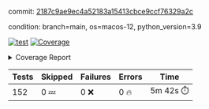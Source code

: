 commit: [2187c9ae9ec4a52183a15413cbce9ccf76329a2c](https://github.com/rcmdnk/homebrew-file/tree/2187c9ae9ec4a52183a15413cbce9ccf76329a2c)

condition: branch=main, os=macos-12, python_version=3.9

[![test](https://github.com/rcmdnk/homebrew-file/actions/workflows/test.yml/badge.svg)](https://github.com/rcmdnk/homebrew-file/actions/runs/4846470172)
<a href="https://github.com/rcmdnk/homebrew-file/blob/2187c9ae9ec4a52183a15413cbce9ccf76329a2c/README.md"><img alt="Coverage" src="https://img.shields.io/badge/Coverage-54%25-orange.svg" /></a><details><summary>Coverage Report </summary><table><tr><th>File</th><th>Stmts</th><th>Miss</th><th>Cover</th><th>Missing</th></tr><tbody><tr><td colspan="5"><b>bin</b></td></tr><tr><td>&nbsp; &nbsp;<a href="https://github.com/rcmdnk/homebrew-file/blob/2187c9ae9ec4a52183a15413cbce9ccf76329a2c/bin/brew-file">brew-file</a></td><td>1881</td><td>858</td><td>54%</td><td><a href="https://github.com/rcmdnk/homebrew-file/blob/2187c9ae9ec4a52183a15413cbce9ccf76329a2c/bin/brew-file#L43-L58">43&ndash;58</a>, <a href="https://github.com/rcmdnk/homebrew-file/blob/2187c9ae9ec4a52183a15413cbce9ccf76329a2c/bin/brew-file#L63-L65">63&ndash;65</a>, <a href="https://github.com/rcmdnk/homebrew-file/blob/2187c9ae9ec4a52183a15413cbce9ccf76329a2c/bin/brew-file#L158">158</a>, <a href="https://github.com/rcmdnk/homebrew-file/blob/2187c9ae9ec4a52183a15413cbce9ccf76329a2c/bin/brew-file#L273">273</a>, <a href="https://github.com/rcmdnk/homebrew-file/blob/2187c9ae9ec4a52183a15413cbce9ccf76329a2c/bin/brew-file#L292">292</a>, <a href="https://github.com/rcmdnk/homebrew-file/blob/2187c9ae9ec4a52183a15413cbce9ccf76329a2c/bin/brew-file#L357">357</a>, <a href="https://github.com/rcmdnk/homebrew-file/blob/2187c9ae9ec4a52183a15413cbce9ccf76329a2c/bin/brew-file#L360-L363">360&ndash;363</a>, <a href="https://github.com/rcmdnk/homebrew-file/blob/2187c9ae9ec4a52183a15413cbce9ccf76329a2c/bin/brew-file#L377-L382">377&ndash;382</a>, <a href="https://github.com/rcmdnk/homebrew-file/blob/2187c9ae9ec4a52183a15413cbce9ccf76329a2c/bin/brew-file#L420-L425">420&ndash;425</a>, <a href="https://github.com/rcmdnk/homebrew-file/blob/2187c9ae9ec4a52183a15413cbce9ccf76329a2c/bin/brew-file#L436">436</a>, <a href="https://github.com/rcmdnk/homebrew-file/blob/2187c9ae9ec4a52183a15413cbce9ccf76329a2c/bin/brew-file#L641">641</a>, <a href="https://github.com/rcmdnk/homebrew-file/blob/2187c9ae9ec4a52183a15413cbce9ccf76329a2c/bin/brew-file#L643">643</a>, <a href="https://github.com/rcmdnk/homebrew-file/blob/2187c9ae9ec4a52183a15413cbce9ccf76329a2c/bin/brew-file#L645">645</a>, <a href="https://github.com/rcmdnk/homebrew-file/blob/2187c9ae9ec4a52183a15413cbce9ccf76329a2c/bin/brew-file#L662-L666">662&ndash;666</a>, <a href="https://github.com/rcmdnk/homebrew-file/blob/2187c9ae9ec4a52183a15413cbce9ccf76329a2c/bin/brew-file#L679-L684">679&ndash;684</a>, <a href="https://github.com/rcmdnk/homebrew-file/blob/2187c9ae9ec4a52183a15413cbce9ccf76329a2c/bin/brew-file#L694">694</a>, <a href="https://github.com/rcmdnk/homebrew-file/blob/2187c9ae9ec4a52183a15413cbce9ccf76329a2c/bin/brew-file#L710">710</a>, <a href="https://github.com/rcmdnk/homebrew-file/blob/2187c9ae9ec4a52183a15413cbce9ccf76329a2c/bin/brew-file#L714-L718">714&ndash;718</a>, <a href="https://github.com/rcmdnk/homebrew-file/blob/2187c9ae9ec4a52183a15413cbce9ccf76329a2c/bin/brew-file#L736-L750">736&ndash;750</a>, <a href="https://github.com/rcmdnk/homebrew-file/blob/2187c9ae9ec4a52183a15413cbce9ccf76329a2c/bin/brew-file#L843-L858">843&ndash;858</a>, <a href="https://github.com/rcmdnk/homebrew-file/blob/2187c9ae9ec4a52183a15413cbce9ccf76329a2c/bin/brew-file#L886">886</a>, <a href="https://github.com/rcmdnk/homebrew-file/blob/2187c9ae9ec4a52183a15413cbce9ccf76329a2c/bin/brew-file#L897-L898">897&ndash;898</a>, <a href="https://github.com/rcmdnk/homebrew-file/blob/2187c9ae9ec4a52183a15413cbce9ccf76329a2c/bin/brew-file#L906">906</a>, <a href="https://github.com/rcmdnk/homebrew-file/blob/2187c9ae9ec4a52183a15413cbce9ccf76329a2c/bin/brew-file#L919-L924">919&ndash;924</a>, <a href="https://github.com/rcmdnk/homebrew-file/blob/2187c9ae9ec4a52183a15413cbce9ccf76329a2c/bin/brew-file#L928-L930">928&ndash;930</a>, <a href="https://github.com/rcmdnk/homebrew-file/blob/2187c9ae9ec4a52183a15413cbce9ccf76329a2c/bin/brew-file#L934-L937">934&ndash;937</a>, <a href="https://github.com/rcmdnk/homebrew-file/blob/2187c9ae9ec4a52183a15413cbce9ccf76329a2c/bin/brew-file#L1032-L1034">1032&ndash;1034</a>, <a href="https://github.com/rcmdnk/homebrew-file/blob/2187c9ae9ec4a52183a15413cbce9ccf76329a2c/bin/brew-file#L1037">1037</a>, <a href="https://github.com/rcmdnk/homebrew-file/blob/2187c9ae9ec4a52183a15413cbce9ccf76329a2c/bin/brew-file#L1043">1043</a>, <a href="https://github.com/rcmdnk/homebrew-file/blob/2187c9ae9ec4a52183a15413cbce9ccf76329a2c/bin/brew-file#L1063-L1066">1063&ndash;1066</a>, <a href="https://github.com/rcmdnk/homebrew-file/blob/2187c9ae9ec4a52183a15413cbce9ccf76329a2c/bin/brew-file#L1128">1128</a>, <a href="https://github.com/rcmdnk/homebrew-file/blob/2187c9ae9ec4a52183a15413cbce9ccf76329a2c/bin/brew-file#L1157">1157</a>, <a href="https://github.com/rcmdnk/homebrew-file/blob/2187c9ae9ec4a52183a15413cbce9ccf76329a2c/bin/brew-file#L1190">1190</a>, <a href="https://github.com/rcmdnk/homebrew-file/blob/2187c9ae9ec4a52183a15413cbce9ccf76329a2c/bin/brew-file#L1193">1193</a>, <a href="https://github.com/rcmdnk/homebrew-file/blob/2187c9ae9ec4a52183a15413cbce9ccf76329a2c/bin/brew-file#L1205">1205</a>, <a href="https://github.com/rcmdnk/homebrew-file/blob/2187c9ae9ec4a52183a15413cbce9ccf76329a2c/bin/brew-file#L1207">1207</a>, <a href="https://github.com/rcmdnk/homebrew-file/blob/2187c9ae9ec4a52183a15413cbce9ccf76329a2c/bin/brew-file#L1238">1238</a>, <a href="https://github.com/rcmdnk/homebrew-file/blob/2187c9ae9ec4a52183a15413cbce9ccf76329a2c/bin/brew-file#L1242">1242</a>, <a href="https://github.com/rcmdnk/homebrew-file/blob/2187c9ae9ec4a52183a15413cbce9ccf76329a2c/bin/brew-file#L1246-L1249">1246&ndash;1249</a>, <a href="https://github.com/rcmdnk/homebrew-file/blob/2187c9ae9ec4a52183a15413cbce9ccf76329a2c/bin/brew-file#L1251-L1254">1251&ndash;1254</a>, <a href="https://github.com/rcmdnk/homebrew-file/blob/2187c9ae9ec4a52183a15413cbce9ccf76329a2c/bin/brew-file#L1283-L1297">1283&ndash;1297</a>, <a href="https://github.com/rcmdnk/homebrew-file/blob/2187c9ae9ec4a52183a15413cbce9ccf76329a2c/bin/brew-file#L1302-L1305">1302&ndash;1305</a>, <a href="https://github.com/rcmdnk/homebrew-file/blob/2187c9ae9ec4a52183a15413cbce9ccf76329a2c/bin/brew-file#L1308-L1314">1308&ndash;1314</a>, <a href="https://github.com/rcmdnk/homebrew-file/blob/2187c9ae9ec4a52183a15413cbce9ccf76329a2c/bin/brew-file#L1319">1319</a>, <a href="https://github.com/rcmdnk/homebrew-file/blob/2187c9ae9ec4a52183a15413cbce9ccf76329a2c/bin/brew-file#L1327">1327</a>, <a href="https://github.com/rcmdnk/homebrew-file/blob/2187c9ae9ec4a52183a15413cbce9ccf76329a2c/bin/brew-file#L1333-L1338">1333&ndash;1338</a>, <a href="https://github.com/rcmdnk/homebrew-file/blob/2187c9ae9ec4a52183a15413cbce9ccf76329a2c/bin/brew-file#L1349-L1371">1349&ndash;1371</a>, <a href="https://github.com/rcmdnk/homebrew-file/blob/2187c9ae9ec4a52183a15413cbce9ccf76329a2c/bin/brew-file#L1399">1399</a>, <a href="https://github.com/rcmdnk/homebrew-file/blob/2187c9ae9ec4a52183a15413cbce9ccf76329a2c/bin/brew-file#L1415-L1422">1415&ndash;1422</a>, <a href="https://github.com/rcmdnk/homebrew-file/blob/2187c9ae9ec4a52183a15413cbce9ccf76329a2c/bin/brew-file#L1427-L1443">1427&ndash;1443</a>, <a href="https://github.com/rcmdnk/homebrew-file/blob/2187c9ae9ec4a52183a15413cbce9ccf76329a2c/bin/brew-file#L1448-L1452">1448&ndash;1452</a>, <a href="https://github.com/rcmdnk/homebrew-file/blob/2187c9ae9ec4a52183a15413cbce9ccf76329a2c/bin/brew-file#L1466-L1513">1466&ndash;1513</a>, <a href="https://github.com/rcmdnk/homebrew-file/blob/2187c9ae9ec4a52183a15413cbce9ccf76329a2c/bin/brew-file#L1516-L1547">1516&ndash;1547</a>, <a href="https://github.com/rcmdnk/homebrew-file/blob/2187c9ae9ec4a52183a15413cbce9ccf76329a2c/bin/brew-file#L1552-L1586">1552&ndash;1586</a>, <a href="https://github.com/rcmdnk/homebrew-file/blob/2187c9ae9ec4a52183a15413cbce9ccf76329a2c/bin/brew-file#L1591-L1672">1591&ndash;1672</a>, <a href="https://github.com/rcmdnk/homebrew-file/blob/2187c9ae9ec4a52183a15413cbce9ccf76329a2c/bin/brew-file#L1675-L1684">1675&ndash;1684</a>, <a href="https://github.com/rcmdnk/homebrew-file/blob/2187c9ae9ec4a52183a15413cbce9ccf76329a2c/bin/brew-file#L1697">1697</a>, <a href="https://github.com/rcmdnk/homebrew-file/blob/2187c9ae9ec4a52183a15413cbce9ccf76329a2c/bin/brew-file#L1702">1702</a>, <a href="https://github.com/rcmdnk/homebrew-file/blob/2187c9ae9ec4a52183a15413cbce9ccf76329a2c/bin/brew-file#L1707-L1746">1707&ndash;1746</a>, <a href="https://github.com/rcmdnk/homebrew-file/blob/2187c9ae9ec4a52183a15413cbce9ccf76329a2c/bin/brew-file#L1750-L1859">1750&ndash;1859</a>, <a href="https://github.com/rcmdnk/homebrew-file/blob/2187c9ae9ec4a52183a15413cbce9ccf76329a2c/bin/brew-file#L1869-L1881">1869&ndash;1881</a>, <a href="https://github.com/rcmdnk/homebrew-file/blob/2187c9ae9ec4a52183a15413cbce9ccf76329a2c/bin/brew-file#L1885">1885</a>, <a href="https://github.com/rcmdnk/homebrew-file/blob/2187c9ae9ec4a52183a15413cbce9ccf76329a2c/bin/brew-file#L1894-L1972">1894&ndash;1972</a>, <a href="https://github.com/rcmdnk/homebrew-file/blob/2187c9ae9ec4a52183a15413cbce9ccf76329a2c/bin/brew-file#L1980-L2025">1980&ndash;2025</a>, <a href="https://github.com/rcmdnk/homebrew-file/blob/2187c9ae9ec4a52183a15413cbce9ccf76329a2c/bin/brew-file#L2028-L2035">2028&ndash;2035</a>, <a href="https://github.com/rcmdnk/homebrew-file/blob/2187c9ae9ec4a52183a15413cbce9ccf76329a2c/bin/brew-file#L2039-L2040">2039&ndash;2040</a>, <a href="https://github.com/rcmdnk/homebrew-file/blob/2187c9ae9ec4a52183a15413cbce9ccf76329a2c/bin/brew-file#L2045-L2089">2045&ndash;2089</a>, <a href="https://github.com/rcmdnk/homebrew-file/blob/2187c9ae9ec4a52183a15413cbce9ccf76329a2c/bin/brew-file#L2098-L2134">2098&ndash;2134</a>, <a href="https://github.com/rcmdnk/homebrew-file/blob/2187c9ae9ec4a52183a15413cbce9ccf76329a2c/bin/brew-file#L2137-L2143">2137&ndash;2143</a>, <a href="https://github.com/rcmdnk/homebrew-file/blob/2187c9ae9ec4a52183a15413cbce9ccf76329a2c/bin/brew-file#L2147-L2155">2147&ndash;2155</a>, <a href="https://github.com/rcmdnk/homebrew-file/blob/2187c9ae9ec4a52183a15413cbce9ccf76329a2c/bin/brew-file#L2177-L2178">2177&ndash;2178</a>, <a href="https://github.com/rcmdnk/homebrew-file/blob/2187c9ae9ec4a52183a15413cbce9ccf76329a2c/bin/brew-file#L2182">2182</a>, <a href="https://github.com/rcmdnk/homebrew-file/blob/2187c9ae9ec4a52183a15413cbce9ccf76329a2c/bin/brew-file#L2193-L2194">2193&ndash;2194</a>, <a href="https://github.com/rcmdnk/homebrew-file/blob/2187c9ae9ec4a52183a15413cbce9ccf76329a2c/bin/brew-file#L2204-L2373">2204&ndash;2373</a>, <a href="https://github.com/rcmdnk/homebrew-file/blob/2187c9ae9ec4a52183a15413cbce9ccf76329a2c/bin/brew-file#L2379-L2534">2379&ndash;2534</a>, <a href="https://github.com/rcmdnk/homebrew-file/blob/2187c9ae9ec4a52183a15413cbce9ccf76329a2c/bin/brew-file#L2562">2562</a>, <a href="https://github.com/rcmdnk/homebrew-file/blob/2187c9ae9ec4a52183a15413cbce9ccf76329a2c/bin/brew-file#L2587">2587</a>, <a href="https://github.com/rcmdnk/homebrew-file/blob/2187c9ae9ec4a52183a15413cbce9ccf76329a2c/bin/brew-file#L2664">2664</a>, <a href="https://github.com/rcmdnk/homebrew-file/blob/2187c9ae9ec4a52183a15413cbce9ccf76329a2c/bin/brew-file#L2669-L2680">2669&ndash;2680</a>, <a href="https://github.com/rcmdnk/homebrew-file/blob/2187c9ae9ec4a52183a15413cbce9ccf76329a2c/bin/brew-file#L2704-L2712">2704&ndash;2712</a>, <a href="https://github.com/rcmdnk/homebrew-file/blob/2187c9ae9ec4a52183a15413cbce9ccf76329a2c/bin/brew-file#L2735">2735</a>, <a href="https://github.com/rcmdnk/homebrew-file/blob/2187c9ae9ec4a52183a15413cbce9ccf76329a2c/bin/brew-file#L2747">2747</a>, <a href="https://github.com/rcmdnk/homebrew-file/blob/2187c9ae9ec4a52183a15413cbce9ccf76329a2c/bin/brew-file#L2763">2763</a>, <a href="https://github.com/rcmdnk/homebrew-file/blob/2187c9ae9ec4a52183a15413cbce9ccf76329a2c/bin/brew-file#L2777-L2781">2777&ndash;2781</a>, <a href="https://github.com/rcmdnk/homebrew-file/blob/2187c9ae9ec4a52183a15413cbce9ccf76329a2c/bin/brew-file#L2785-L2788">2785&ndash;2788</a>, <a href="https://github.com/rcmdnk/homebrew-file/blob/2187c9ae9ec4a52183a15413cbce9ccf76329a2c/bin/brew-file#L2791-L2794">2791&ndash;2794</a>, <a href="https://github.com/rcmdnk/homebrew-file/blob/2187c9ae9ec4a52183a15413cbce9ccf76329a2c/bin/brew-file#L2797-L2805">2797&ndash;2805</a>, <a href="https://github.com/rcmdnk/homebrew-file/blob/2187c9ae9ec4a52183a15413cbce9ccf76329a2c/bin/brew-file#L2834-L2841">2834&ndash;2841</a>, <a href="https://github.com/rcmdnk/homebrew-file/blob/2187c9ae9ec4a52183a15413cbce9ccf76329a2c/bin/brew-file#L2852-L2859">2852&ndash;2859</a>, <a href="https://github.com/rcmdnk/homebrew-file/blob/2187c9ae9ec4a52183a15413cbce9ccf76329a2c/bin/brew-file#L2940-L2942">2940&ndash;2942</a>, <a href="https://github.com/rcmdnk/homebrew-file/blob/2187c9ae9ec4a52183a15413cbce9ccf76329a2c/bin/brew-file#L2963">2963</a>, <a href="https://github.com/rcmdnk/homebrew-file/blob/2187c9ae9ec4a52183a15413cbce9ccf76329a2c/bin/brew-file#L2969">2969</a>, <a href="https://github.com/rcmdnk/homebrew-file/blob/2187c9ae9ec4a52183a15413cbce9ccf76329a2c/bin/brew-file#L2980-L3592">2980&ndash;3592</a>, <a href="https://github.com/rcmdnk/homebrew-file/blob/2187c9ae9ec4a52183a15413cbce9ccf76329a2c/bin/brew-file#L3596">3596</a></td></tr><tr><td><b>TOTAL</b></td><td><b>1881</b></td><td><b>858</b></td><td><b>54%</b></td><td>&nbsp;</td></tr></tbody></table></details>

| Tests | Skipped | Failures | Errors | Time |
| ----- | ------- | -------- | -------- | ------------------ |
| 152 | 0 :zzz: | 0 :x: | 0 :fire: | 5m 42s :stopwatch: |

